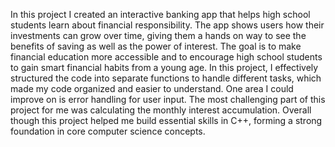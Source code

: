 In this project I created an interactive banking app that helps high school students learn about financial responsibility. The app shows users how their investments can grow over time, giving them a hands on way to see the benefits of saving as well as the power of interest. The goal is to make financial education more accessible and to encourage high school students to gain smart financial habits from a young age. In this project, I effectively structured the code into separate functions to handle different tasks, which made my code organized and easier to understand. One area I could improve on is error handling for user input. The most challenging part of this project for me was calculating the monthly interest accumulation. Overall though this project helped me build essential skills in C++, forming a strong foundation in core computer science concepts.
